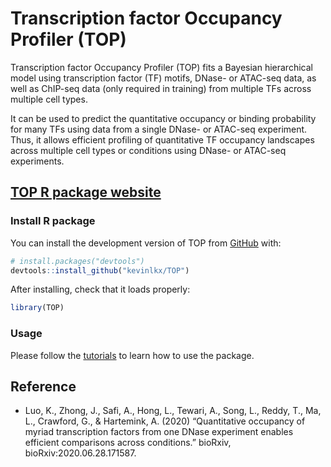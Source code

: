 
<!-- README.md is generated from README.Rmd. Please edit that file -->

# Transcription factor Occupancy Profiler (TOP)

<!-- badges: start -->
<!-- badges: end -->

Transcription factor Occupancy Profiler (TOP) fits a Bayesian
hierarchical model using transcription factor (TF) motifs, DNase- or
ATAC-seq data, as well as ChIP-seq data (only required in training) from
multiple TFs across multiple cell types.

It can be used to predict the quantitative occupancy or binding
probability for many TFs using data from a single DNase- or ATAC-seq
experiment. Thus, it allows efficient profiling of quantitative TF
occupancy landscapes across multiple cell types or conditions using
DNase- or ATAC-seq experiments.

## [TOP R package website](https://kevinlkx.github.io/TOP/)

### Install R package

You can install the development version of TOP from
[GitHub](https://github.com/) with:

``` r
# install.packages("devtools")
devtools::install_github("kevinlkx/TOP")
```

After installing, check that it loads properly:

``` r
library(TOP)
```

### Usage

Please follow the
[tutorials](https://kevinlkx.github.io/TOP/articles/index.html) to learn
how to use the package.

## Reference

-   Luo, K., Zhong, J., Safi, A., Hong, L., Tewari, A., Song, L., Reddy,
    T., Ma, L., Crawford, G., & Hartemink, A. (2020) “Quantitative
    occupancy of myriad transcription factors from one DNase experiment
    enables efficient comparisons across conditions.” bioRxiv,
    bioRxiv:2020.06.28.171587.
